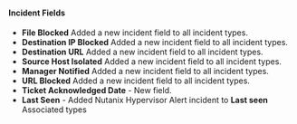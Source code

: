 
#### Incident Fields
- **File Blocked** Added a new incident field to all incident types.
- **Destination IP Blocked** Added a new incident field to all incident types.
- **Destination URL** Added a new incident field to all incident types.
- **Source Host Isolated** Added a new incident field to all incident types.
- **Manager Notified** Added a new incident field to all incident types.
- **URL Blocked** Added a new incident field to all incident types.
- **Ticket Acknowledged Date** - New field.
- **Last Seen** - Added Nutanix Hypervisor Alert incident to **Last seen** Associated types
